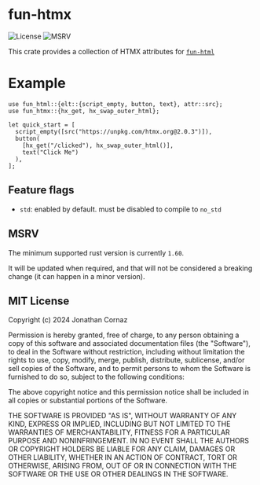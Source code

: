 # fun-htmx

![License](https://img.shields.io/github/license/jcornaz/fun-htmx)
![MSRV](https://img.shields.io/crates/msrv/fun-htmx)

This crate provides a collection of HTMX attributes for [`fun-html`](https://github.com/jcornaz/fun-html/)

# Example

```
use fun_html::{elt::{script_empty, button, text}, attr::src};
use fun_htmx::{hx_get, hx_swap_outer_html};

let quick_start = [
  script_empty([src("https://unpkg.com/htmx.org@2.0.3")]),
  button(
    [hx_get("/clicked"), hx_swap_outer_html()],
    text("Click Me")
  ),
];
```


## Feature flags

* `std`: enabled by default. must be disabled to compile to `no_std`


## MSRV

The minimum supported rust version is currently `1.60`.

It will be updated when required, and that will not be considered a breaking change (it can happen in a minor version).


## MIT License

Copyright (c) 2024 Jonathan Cornaz

Permission is hereby granted, free of charge, to any person obtaining a copy
of this software and associated documentation files (the "Software"), to deal
in the Software without restriction, including without limitation the rights
to use, copy, modify, merge, publish, distribute, sublicense, and/or sell
copies of the Software, and to permit persons to whom the Software is
furnished to do so, subject to the following conditions:

The above copyright notice and this permission notice shall be included in all
copies or substantial portions of the Software.

THE SOFTWARE IS PROVIDED "AS IS", WITHOUT WARRANTY OF ANY KIND, EXPRESS OR
IMPLIED, INCLUDING BUT NOT LIMITED TO THE WARRANTIES OF MERCHANTABILITY,
FITNESS FOR A PARTICULAR PURPOSE AND NONINFRINGEMENT. IN NO EVENT SHALL THE
AUTHORS OR COPYRIGHT HOLDERS BE LIABLE FOR ANY CLAIM, DAMAGES OR OTHER
LIABILITY, WHETHER IN AN ACTION OF CONTRACT, TORT OR OTHERWISE, ARISING FROM,
OUT OF OR IN CONNECTION WITH THE SOFTWARE OR THE USE OR OTHER DEALINGS IN THE
SOFTWARE.
